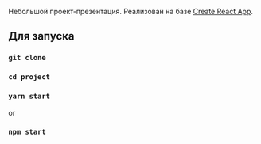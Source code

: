 Небольшой проект-презентация.
Реализован на базе [Create React App](https://github.com/facebook/create-react-app).

## Для запуска

### `git clone`
### `cd project`
### `yarn start`
or
### `npm start`

